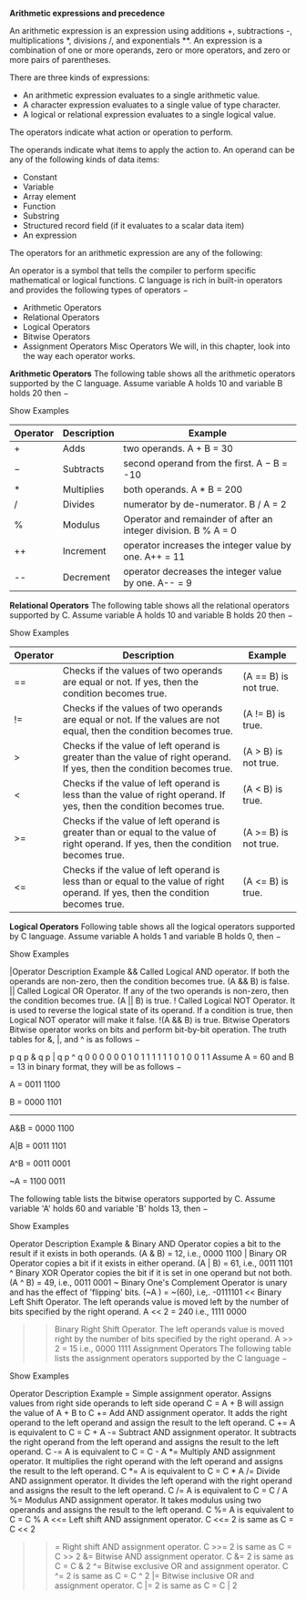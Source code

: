 **Arithmetic expressions and precedence** 

An arithmetic expression is an expression using additions +, subtractions -, multiplications *, divisions /, and exponentials **. 
An expression is a combination of one or more operands, zero or more operators, and zero or more pairs of parentheses.

There are three kinds of expressions:

- An arithmetic expression evaluates to a single arithmetic value.
- A character expression evaluates to a single value of type character.
- A logical or relational expression evaluates to a single logical value.

The operators indicate what action or operation to perform.

The operands indicate what items to apply the action to. An operand can be any of the following kinds of data items:

- Constant
- Variable
- Array element
- Function
- Substring
- Structured record field (if it evaluates to a scalar data item)
- An expression

The operators for an arithmetic expression are any of the following:

An operator is a symbol that tells the compiler to perform specific mathematical or logical functions. C language is rich in built-in operators and provides the following types of operators −

- Arithmetic Operators
- Relational Operators
- Logical Operators
- Bitwise Operators
- Assignment Operators
Misc Operators
We will, in this chapter, look into the way each operator works.

**Arithmetic Operators**
The following table shows all the arithmetic operators supported by the C language. Assume variable A holds 10 and variable B holds 20 then −

Show Examples

|  Operator |  Description | Example                  |
|-----------|--------------|--------------------------|
|     +     |	Adds       | two operands.	A + B = 30|
|     −	    |  Subtracts   | second operand from the first.	A − B = -10|
|     *	    |Multiplies    |both operands.	A * B = 200|
|    /      |Divides       | numerator by de-numerator.	B / A = 2|
|    %      |Modulus       |Operator and remainder of after an integer division.	B % A = 0|
|    ++     |Increment     |operator increases the integer value by one.	A++ = 11
|    --	    |Decrement     |operator decreases the integer value by one.	A-- = 9|

**Relational Operators**
The following table shows all the relational operators supported by C. Assume variable A holds 10 and variable B holds 20 then −

Show Examples

|Operator|	Description|	Example|
|--------|-------------|-----------|
|==	|Checks if the values of two operands are equal or not. If yes, then the condition becomes true.|	(A == B) is not true.|
|!=	|Checks if the values of two operands are equal or not. If the values are not equal, then the condition becomes true.|	(A != B) is true.|
|>	|Checks if the value of left operand is greater than the value of right operand. If yes, then the condition becomes true.|	(A > B) is not true.|
|<	|Checks if the value of left operand is less than the value of right operand. If yes, then the condition becomes true.|	(A < B) is true.|
|>=|	Checks if the value of left operand is greater than or equal to the value of right operand. If yes, then the condition becomes true.|	(A >= B) is not true.|
|<=|	Checks if the value of left operand is less than or equal to the value of right operand. If yes, then the condition becomes true.|	(A <= B) is true.|

**Logical Operators**
Following table shows all the logical operators supported by C language. Assume variable A holds 1 and variable B holds 0, then −

Show Examples

|Operator	Description	Example
&&	Called Logical AND operator. If both the operands are non-zero, then the condition becomes true.	(A && B) is false.
||	Called Logical OR Operator. If any of the two operands is non-zero, then the condition becomes true.	(A || B) is true.
!	Called Logical NOT Operator. It is used to reverse the logical state of its operand. If a condition is true, then Logical NOT operator will make it false.	!(A && B) is true.
Bitwise Operators
Bitwise operator works on bits and perform bit-by-bit operation. The truth tables for &, |, and ^ is as follows −

p	q	p & q	p | q	p ^ q
0	0	0	0	0
0	1	0	1	1
1	1	1	1	0
1	0	0	1	1
Assume A = 60 and B = 13 in binary format, they will be as follows −

A = 0011 1100

B = 0000 1101

-----------------

A&B = 0000 1100

A|B = 0011 1101

A^B = 0011 0001

~A = 1100 0011

The following table lists the bitwise operators supported by C. Assume variable 'A' holds 60 and variable 'B' holds 13, then −

Show Examples

Operator	Description	Example
&	Binary AND Operator copies a bit to the result if it exists in both operands.	(A & B) = 12, i.e., 0000 1100
|	Binary OR Operator copies a bit if it exists in either operand.	(A | B) = 61, i.e., 0011 1101
^	Binary XOR Operator copies the bit if it is set in one operand but not both.	(A ^ B) = 49, i.e., 0011 0001
~	Binary One's Complement Operator is unary and has the effect of 'flipping' bits.	(~A ) = ~(60), i.e,. -0111101
<<	Binary Left Shift Operator. The left operands value is moved left by the number of bits specified by the right operand.	A << 2 = 240 i.e., 1111 0000
>>	Binary Right Shift Operator. The left operands value is moved right by the number of bits specified by the right operand.	A >> 2 = 15 i.e., 0000 1111
Assignment Operators
The following table lists the assignment operators supported by the C language −

Show Examples

Operator	Description	Example
=	Simple assignment operator. Assigns values from right side operands to left side operand	C = A + B will assign the value of A + B to C
+=	Add AND assignment operator. It adds the right operand to the left operand and assign the result to the left operand.	C += A is equivalent to C = C + A
-=	Subtract AND assignment operator. It subtracts the right operand from the left operand and assigns the result to the left operand.	C -= A is equivalent to C = C - A
*=	Multiply AND assignment operator. It multiplies the right operand with the left operand and assigns the result to the left operand.	C *= A is equivalent to C = C * A
/=	Divide AND assignment operator. It divides the left operand with the right operand and assigns the result to the left operand.	C /= A is equivalent to C = C / A
%=	Modulus AND assignment operator. It takes modulus using two operands and assigns the result to the left operand.	C %= A is equivalent to C = C % A
<<=	Left shift AND assignment operator.	C <<= 2 is same as C = C << 2
>>=	Right shift AND assignment operator.	C >>= 2 is same as C = C >> 2
&=	Bitwise AND assignment operator.	C &= 2 is same as C = C & 2
^=	Bitwise exclusive OR and assignment operator.	C ^= 2 is same as C = C ^ 2
|=	Bitwise inclusive OR and assignment operator.	C |= 2 is same as C = C | 2


